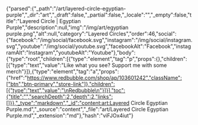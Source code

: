 {"parsed":{"_path":"/art/layered-circle-egyptian-purple","_dir":"art","_draft":false,"_partial":false,"_locale":"","_empty":false,"title":"Layered Circle | Egyptian Purple","description":null,"img":"/img/art/egyptian purple.png","alt":null,"category":"Layered Circles","order":46,"social":{"facebook":"/img/social/facebook.svg","instagram":"/img/social/instagram.svg","youtube":"/img/social/youtube.svg","facebookAlt":"Facebook","instagramAlt":"Instagram","youtubeAlt":"Youtube"},"body":{"type":"root","children":[{"type":"element","tag":"p","props":{},"children":[{"type":"text","value":"Like what you see? Support me with some merch"}]},{"type":"element","tag":"a","props":{"href":"https://www.redbubble.com/shop/ap/103601242","className":["btn","btn-primary","store-link"]},"children":[{"type":"text","value":"\nRedbubble\n"}]}],"toc":{"title":"","searchDepth":2,"depth":2,"links":[]}},"_type":"markdown","_id":"content:art:Layered Circle Egyptian Purple.md","_source":"content","_file":"art/Layered Circle Egyptian Purple.md","_extension":"md"},"hash":"viFJOx4iut"}
